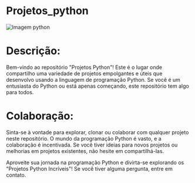 # Projetos_python

![Imagem python](https://upload.wikimedia.org/wikipedia/commons/thumb/0/0a/Python.svg/1200px-Python.svg.png)

<h1>Descrição:</h1>

Bem-vindo ao repositório "Projetos Python"! Este é o lugar onde compartilho uma variedade de projetos empolgantes e úteis que desenvolvo usando a 
linguagem de programação Python. Se você é um entusiasta do Python ou está apenas começando, este repositório tem algo para todos.

<h1>Colaboração:</h1>

Sinta-se à vontade para explorar, clonar ou colaborar com qualquer projeto neste repositório. O mundo da programação Python é vasto, e a colaboração é incentivada. 
Se você tiver ideias para novos projetos ou melhorias em projetos existentes, não hesite em compartilhá-las.

Aproveite sua jornada na programação Python e divirta-se explorando os "Projetos Python Incríveis"! Se você tiver alguma pergunta, entre em contato.
